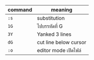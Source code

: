 | command  |  meaning |
|---|---|
|  `:s`  | substitution  |
| `1G` | ไปบรรทัดที่ G|
| `3Y` | Yanked 3 lines|
| `dG` | cut line below cursor|
| `:o` | editor mode เปิดไฟล์|



